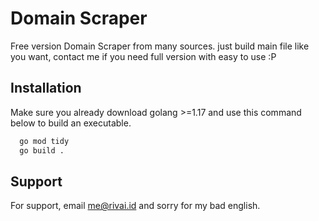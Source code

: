 
# Domain Scraper

Free version Domain Scraper from many sources. just build main file like you want, contact me if you need full version with easy to use :P



## Installation

Make sure you already download golang >=1.17 and use this command below to build an executable.

```bash
  go mod tidy
  go build .
```
    
## Support

For support, email me@rivai.id and sorry for my bad english.

